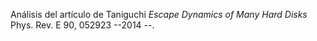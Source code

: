 Análisis del artículo de Taniguchi *Escape Dynamics of Many Hard Disks* Phys. Rev. E 90, 052923 --2014 --.
